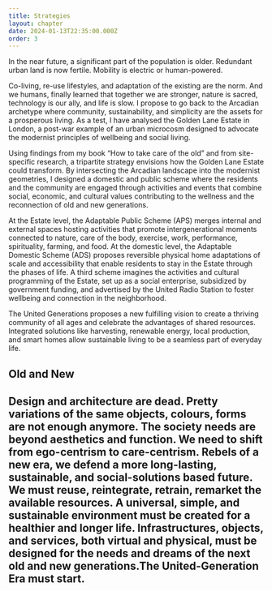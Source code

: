```yaml
---
title: Strategies
layout: chapter
date: 2024-01-13T22:35:00.000Z
order: 3
---
```


In the near future, a significant part of the population is older. Redundant
urban land is now fertile. Mobility is electric or human-powered.

Co-living, re-use lifestyles, and adaptation of the existing are the norm. And we humans, finally learned that together we are stronger, nature is sacred, technology is our ally, and life is slow. I propose to go back to the Arcadian archetype where community, sustainability, and simplicity are the assets for a prosperous living. As a test, I have analysed the Golden Lane Estate in London, a post-war example of an urban microcosm designed to advocate the modernist principles of wellbeing and social living.

Using findings from my book “How to take care of the old” and from site-specific research, a tripartite strategy envisions how the Golden Lane Estate could transform. By intersecting the Arcadian landscape into the modernist geometries, I designed a domestic and public scheme where the residents and the community are engaged through activities and events that combine social, economic, and cultural values contributing to the wellness and the reconnection of old and new generations.

At the Estate level, the Adaptable Public Scheme (APS) merges internal and external spaces hosting activities that promote intergenerational moments connected to nature, care of the body, exercise, work, performance, spirituality, farming, and food. At the domestic level, the Adaptable Domestic Scheme (ADS) proposes reversible physical home adaptations of scale and accessibility that enable residents to stay in the Estate through the phases of life. A third scheme imagines the activities and cultural programming of the Estate, set up as a social enterprise, subsidized by government funding, and advertised by the United Radio Station to foster wellbeing and connection in the neighborhood.

The United Generations proposes a new fulfilling vision to create a thriving community of all ages and celebrate the advantages of shared resources. Integrated solutions like harvesting, renewable energy, local production, and smart homes allow sustainable living to be a seamless part of everyday life.

## Old and New

## Design and architecture are dead. Pretty variations of the same objects, colours, forms are not enough anymore. The society needs are beyond aesthetics and function. We need to shift from ego-centrism to care-centrism. Rebels of a new era, we defend a more long-lasting, sustainable, and social-solutions based future. We must reuse, reintegrate, retrain, remarket the available resources. A universal, simple, and sustainable environment must be created for a healthier and longer life. Infrastructures, objects, and services, both virtual and physical, must be designed for the needs and dreams of the next old and new generations.The United-Generation Era must start.
